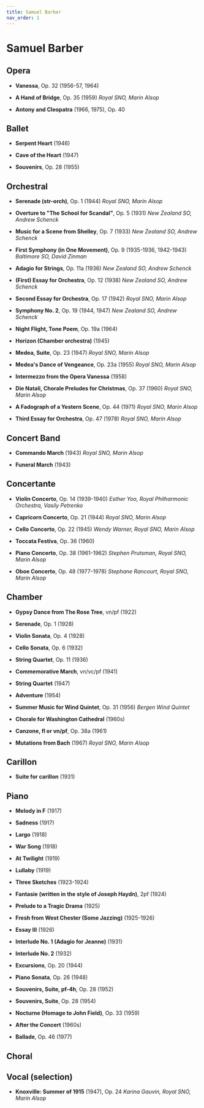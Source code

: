 ```yaml
---
title: Samuel Barber
nav_order: 1
---
```


# Samuel Barber

## Opera

- **Vanessa**, Op. 32 (1956-57, 1964)
- **A Hand of Bridge**, Op. 35 (1959) *Royal SNO, Marin Alsop*

- **Antony and Cleopatra** (1966, 1975), Op. 40 

## Ballet

- **Serpent Heart** (1946)

- **Cave of the Heart** (1947)

- **Souvenirs**, Op. 28 (1955) 

## Orchestral

- **Serenade (str-orch)**, Op. 1 (1944) *Royal SNO, Marin Alsop*

- **Overture to "The School for Scandal"**, Op. 5 (1931) *New Zealand SO, Andrew Schenck*

- **Music for a Scene from Shelley**, Op. 7 (1933) *New Zealand SO, Andrew Schenck*

- **First Symphony (in One Movement)**, Op. 9 (1935-1936, 1942-1943) *Baltimore SO, David Zinman*

- **Adagio for Strings**, Op. 11a (1936) *New Zealand SO, Andrew Schenck*

- **(First) Essay for Orchestra**, Op. 12 (1938) *New Zealand SO, Andrew Schenck*

- **Second Essay for Orchestra**, Op. 17 (1942) *Royal SNO, Marin Alsop*

- **Symphony No. 2**, Op. 19 (1944, 1947) *New Zealand SO, Andrew Schenck*

- **Night Flight, Tone Poem**, Op. 19a (1964)

- **Horizon (Chamber orchestra)** (1945) 

- **Medea, Suite**, Op. 23 (1947) *Royal SNO, Marin Alsop*

- **Medea's Dance of Vengeance**, Op. 23a (1955) *Royal SNO, Marin Alsop*

- **Intermezzo from the Opera Vanessa** (1958)	

- **Die Natali, Chorale Preludes for Christmas**, Op. 37 (1960) *Royal SNO, Marin Alsop*

- **A Fadograph of a Yestern Scene**, Op. 44 (1971) *Royal SNO, Marin Alsop*

- **Third Essay for Orchestra**, Op. 47 (1978) *Royal SNO, Marin Alsop*

## Concert Band

- **Commando March** (1943) *Royal SNO, Marin Alsop*

- **Funeral March** (1943) 

## Concertante

- **Violin Concerto**, Op. 14 (1939-1940) *Esther Yoo, Royal Philharmonic Orchestra, Vasily Petrenko*

- **Capricorn Concerto**, Op. 21 (1944) *Royal SNO, Marin Alsop*

- **Cello Concerto**, Op. 22 (1945) *Wendy Warner, Royal SNO, Marin Alsop*

- **Toccata Festiva**, Op. 36  (1960)

- **Piano Concerto**, Op. 38 (1961-1962) *Stephen Prutsman, Royal SNO, Marin Alsop*

- **Oboe Concerto**, Op. 48 (1977-1978) *Stephane Rancourt, Royal SNO, Marin Alsop*

## Chamber

- **Gypsy Dance from The Rose Tree**, vn/pf (1922) 

- **Serenade**, Op. 1 (1928) 

- **Violin Sonata**, Op. 4 (1928) 

- **Cello Sonata**, Op. 6 (1932) 

- **String Quartet**, Op. 11 (1936) 

- **Commemorative March**, vn/vc/pf (1941) 

- **String Quartet** (1947) 

- **Adventure** (1954) 

- **Summer Music for Wind Quintet**, Op. 31 (1956) *Bergen Wind Quintet*

- **Chorale for Washington Cathedral** (1960s) 

- **Canzone, fl or vn/pf**, Op. 38a (1961) 

- **Mutations from Bach** (1967) *Royal SNO, Marin Alsop*

## Carillon

- **Suite for carillon** (1931) 

## Piano

- **Melody in F** (1917) 

- **Sadness** (1917) 

- **Largo** (1918) 

- **War Song** (1918) 

- **At Twilight** (1919) 

- **Lullaby** (1919) 

- **Three Sketches** (1923-1924) 

- **Fantasie (written in the style of Joseph Haydn)**, 2pf (1924) 

- **Prelude to a Tragic Drama** (1925) 

- **Fresh from West Chester (Some Jazzing)** (1925-1926) 

- **Essay III** (1926) 

- **Interlude No. 1 (Adagio for Jeanne)** (1931) 

- **Interlude No. 2** (1932) 

- **Excursions**, Op. 20 (1944) 

- **Piano Sonata**, Op. 26 (1948) 

- **Souvenirs, Suite, pf-4h**, Op. 28 (1952) 

- **Souvenirs, Suite**, Op. 28 (1954) 

- **Nocturne (Homage to John Field)**, Op. 33 (1959) 

- **After the Concert** (1960s) 

- **Ballade**, Op. 46 (1977) 

## Choral

## Vocal (selection)

- **Knoxville: Summer of 1915** (1947), Op. 24 *Karina Gauvin, Royal SNO, Marin Alsop*

